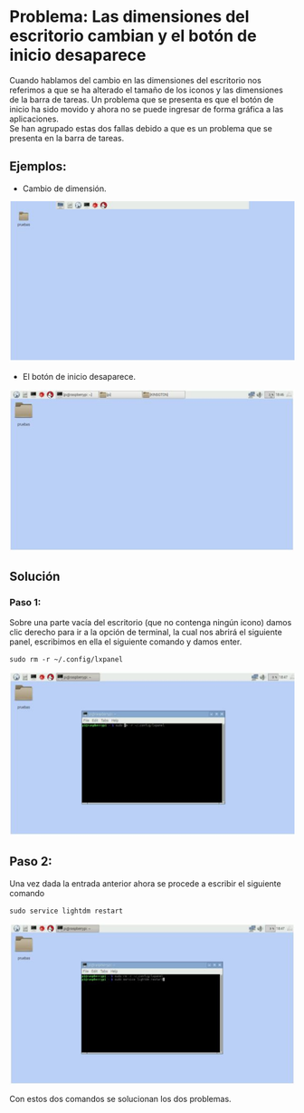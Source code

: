 # Problema: Las dimensiones del escritorio cambian y el botón de inicio desaparece
Cuando hablamos del cambio en las dimensiones del escritorio nos referimos a que 
se ha alterado el tamaño de los iconos y las dimensiones de la barra de tareas.
Un problema que se presenta es que el botón de inicio ha sido movido y ahora no se puede ingresar de forma
gráfica a las aplicaciones.  
Se han agrupado estas dos fallas debido a que es un problema que se presenta
en la barra de tareas.
## Ejemplos:
* Cambio de dimensión.  

![Scheme](imagenes/eb_1.JPG)

* El botón de inicio desaparece.  

![Scheme](imagenes/eb_2.JPG)  

## Solución 
### Paso 1:
Sobre una parte vacía del escritorio (que no contenga ningún icono) damos
clic derecho para ir a la opción de terminal, la cual nos abrirá el
siguiente panel, escribimos en ella el siguiente comando y damos enter.

```
sudo rm -r ~/.config/lxpanel
```
![Scheme](imagenes/eb_3.JPG)
## Paso 2:
Una vez dada la entrada anterior ahora se procede a escribir el siguiente comando
```
sudo service lightdm restart
```
![Scheme](imagenes/eb_4.JPG)

Con estos dos comandos se solucionan los dos problemas.
